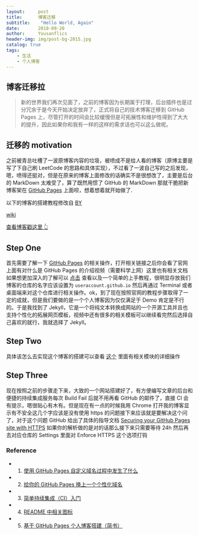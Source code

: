 ```yaml
---
layout:     post
title:      博客迁移
subtitle:    "Hello World, Again"
date:       2018-09-20
author:     Yousanflics
header-img: img/post-bg-2015.jpg
catalog: true
tags:
    - 生活
    - 个人博客
---
```


## 博客迁移拉

> 新的世界我们再次见面了，之前的博客因为长期属于打理，后台插件也是过分冗余于是今天开始决定放弃了，正式将自己的技术博客迁移到 GitHub Pages 上，尽管打开的时间会比较缓慢但是可拓展性和维护性得到了大大的提升，因此如果你和我有一样的这样的需求话也可以这么做呢。

## 迁移的 motivation

之前被青总吐槽了一波原博客内容的垃圾，被喷成不是给人看的博客（原博主要是写了下自己刷 LeetCode 的思路和具体实现），不过看了一波自己写的之后发现，嗯，喷得还挺对，但是在原来的博客上面修改的话确实不是很想改了，主要是后台的 MarkDown 太难受了，算了既然用惯了 GitHub 的 MarkDown 那就干脆把新博客架在 [GitHub Pages](https://pages.github.com/) 上面呗，想着想着就开始做了.

以下的博客的搭建教程修改自 [BY](https://raw.githubusercontent.com/qiubaiying/qiubaiying.github.io)

[wiki](https://github.com/qiubaiying/qiubaiying.github.io/wiki/%E5%8D%9A%E5%AE%A2%E6%90%AD%E5%BB%BA%E8%AF%A6%E7%BB%86%E6%95%99%E7%A8%8B)

[查看博客戳这里 👆](http://yousanflics.com.cn)

## Step One

首先需要了解一下 [GitHub Pages](https://pages.github.com/) 的相关操作，打开相关链接之后你会看了官网上面有对什么是 GitHub Pages 的介绍视频（需要科学上网）这里也有相关文档如果想更加深入的了解可以 [点击](https://help.github.com/articles/what-is-github-pages/) 查看以及一个简单的上手教程，很明显存放我们博客的仓库的名字应该设置为 `useraccount.github.io` 然后再通过 Terminal 或者桌面端来对这个仓库进行相关操作。ok，到了现在按照官网的教程步骤取得了一定的成就，但是我们要做的是一个个人博客因为仅仅满足于 Demo 肯定是不行的。于是我找到了 Jekyll，它是一个将纯文本转换成网站的一个开源工具并且也支持个性化的拓展网页模板，视频中还有很多的相关模板可以继续看完然后选择自己喜欢的就行，我就选择了 Jekyll。

## Step Two

具体该怎么去实现这个博客的搭建可以查看 [这个](https://github.com/yousanflics/yousanflics.github.io/README.md) 里面有相关模块的详细操作

## Step Three

现在按照之前的步骤走下来，大致的一个网站搭建好了，有方便编写文章的后台和便捷的持续集成服务每次 Build Fail 后就不用再看 GitHub 的邮件了，直接 CI 会有提示，嗯很贴心有木有。但是现在有一点的时候我用 Chrome 打开我的博客显示有不安全这几个字应该是没有使用 https 的问题接下来应该就是要解决这个问了，对于这个问题 GitHub 给出了具体的指导文档 [Securing your GitHub Pages site with HTTPS](https://help.github.com/articles/securing-your-github-pages-site-with-https/) 如果你的解析做的是对的话那么接下来只需要等待 24h 然后再去对应仓库的 Settings 里面对 Enforce HTTPS 这个选项打钩


### Reference
- 1. [使用 GitHub Pages 自定义域名过程中发生了什么](http://forelax.space/2017/12/03/githubpages-with-dns.html)
- 2. [给你的 GitHub Pages 换上一个个性化域名](https://help.github.com/articles/using-a-custom-domain-with-github-pages/)
- 3. [简单持续集成（CI）入门](http://www.ruanyifeng.com/blog/2017/12/travis_ci_tutorial.html)
- 4. [README 中相关图标](https://shields.io/)
- 5. [基于 GitHub Pages 个人博客搭建（简书）](https://www.jianshu.com/p/e68fba58f75c)




